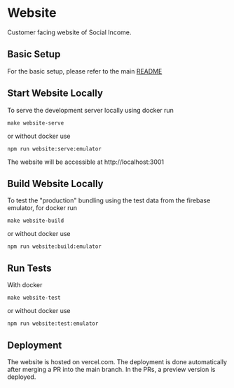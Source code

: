 # Website

Customer facing website of Social Income.

## Basic Setup

For the basic setup, please refer to the main [README](../README.md)

## Start Website Locally

To serve the development server locally using docker run

```
make website-serve
```

or without docker use

```
npm run website:serve:emulator
```

The website will be accessible at http://localhost:3001

## Build Website Locally

To test the "production" bundling using the test data from the firebase
emulator, for docker run

```
make website-build
```

or without docker use

```
npm run website:build:emulator
```

## Run Tests

With docker

```
make website-test
```

or without docker use

```
npm run website:test:emulator
```

## Deployment

The website is hosted on vercel.com. The deployment is done
automatically after merging a PR into the main branch. In the PRs, a
preview version is deployed.
